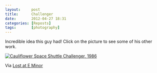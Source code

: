 ```yaml
---
layout:     post
title:      Challenger
date:       2012-04-27 18:31
categories: [Reposts]
tags:       [photography]
---
```

Incredible idea this guy had! Click on the picture to see some of his other work.

<a title="Cauliflower Space Shuttle Challenger, 1986 by Laser Bread, on Flickr" href="http://www.flickr.com/photos/laserbread/6810046585/"><img src="http://farm8.staticflickr.com/7018/6810046585_ce1ce12845.jpg" alt="Cauliflower Space Shuttle Challenger, 1986" /></a>

Via <a title="Cauliflower Recreations of Famous Explosions by Brock Davis at LAEM" href="http://www.lostateminor.com/2012/02/18/cauliflower-recreations-of-famous-explosions-by-brock-davis/" target="_blank">Lost at E Minor</a>
